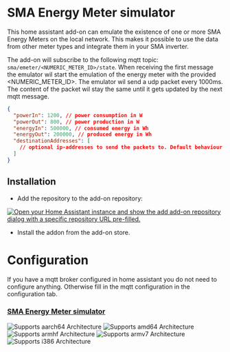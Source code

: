 # SMA Energy Meter simulator

This home assistant add-on can emulate the existence of one or more SMA Energy Meters on the local network. This makes it possible to use the data from other meter types and integrate them in your SMA inverter.

The add-on will subscribe to the following mqtt topic: `sma/emeter/<NUMERIC_METER_ID>/state`. When receiving the first message the emulator wil start the emulation of the energy meter with the provided <NUMERIC_METER_ID>. The emulator wil send a udp packet every 1000ms. The content of the packet wil stay the same until it gets updated by the next mqtt message.

```json
{
  "powerIn": 1200, // power consumption in W
  "powerOut": 800, // power production in W
  "energyIn": 500000, // consumed energy in Wh
  "energyOut": 200000, // produced energy in Wh
  "destinationAddresses": [
    // optional ip-addresses to send the packets to. Default behaviour uses multicast.
  ]
}
```

## Installation

- Add the repository to the add-on repository:

[![Open your Home Assistant instance and show the add add-on repository dialog with a specific repository URL pre-filled.](https://my.home-assistant.io/badges/supervisor_add_addon_repository.svg)](https://my.home-assistant.io/redirect/supervisor_add_addon_repository/?repository_url=https%3A%2F%2Fgithub.com%2Froeland54%2FSMA-Energy-Meter-emulator)

- Install the addon from the add-on store.

# Configuration

If you have a mqtt broker configured in home assistant you do not need to configure anything. Otherwise fill in the mqtt configuration in the configuration tab.

### [SMA Energy Meter simulator](./example)

![Supports aarch64 Architecture][aarch64-shield]
![Supports amd64 Architecture][amd64-shield]
![Supports armhf Architecture][armhf-shield]
![Supports armv7 Architecture][armv7-shield]
![Supports i386 Architecture][i386-shield]

<!--

Notes to developers after forking or using the github template feature:
- While developing comment out the 'image' key from 'example/config.yaml' to make the supervisor build the addon
  - Remember to put this back when pushing up your changes.
- When you merge to the 'main' branch of your repository a new build will be triggered.
  - Make sure you adjust the 'version' key in 'example/config.yaml' when you do that.
  - Make sure you update 'example/CHANGELOG.md' when you do that.
  - The first time this runs you might need to adjust the image configuration on github container registry to make it public
  - You may also need to adjust the github Actions configuration (Settings > Actions > General > Workflow > Read & Write)
- Adjust the 'image' key in 'example/config.yaml' so it points to your username instead of 'home-assistant'.
  - This is where the build images will be published to.
- Rename the example directory.
  - The 'slug' key in 'example/config.yaml' should match the directory name.
- Adjust all keys/url's that points to 'home-assistant' to now point to your user/fork.
- Share your repository on the forums https://community.home-assistant.io/c/projects/9
- Do awesome stuff!
 -->

[aarch64-shield]: https://img.shields.io/badge/aarch64-yes-green.svg
[amd64-shield]: https://img.shields.io/badge/amd64-yes-green.svg
[armhf-shield]: https://img.shields.io/badge/armhf-yes-green.svg
[armv7-shield]: https://img.shields.io/badge/armv7-yes-green.svg
[i386-shield]: https://img.shields.io/badge/i386-yes-green.svg
